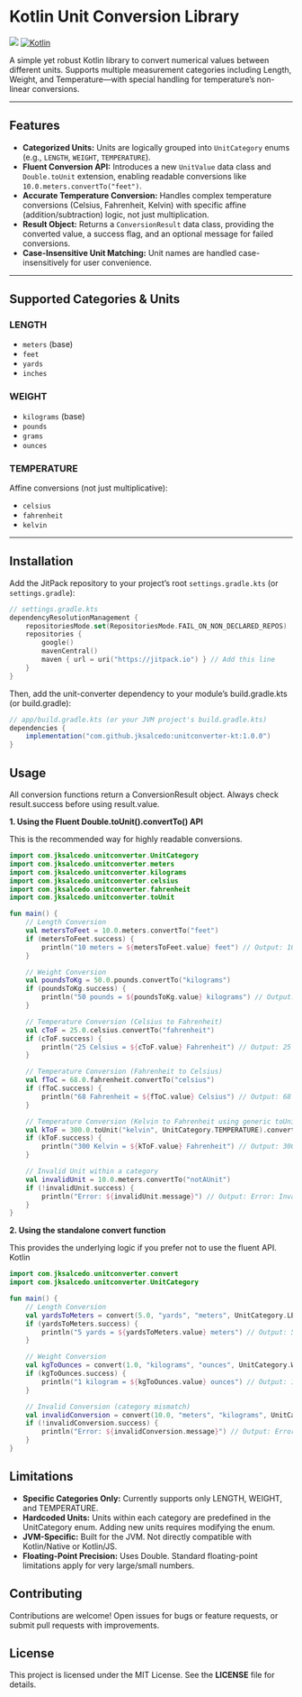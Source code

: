 # Kotlin Unit Conversion Library

[![](https://jitpack.io/v/jksalcedo/unitconverter-kt.svg)](https://jitpack.io/#jksalcedo/unitconverter-kt)  [![Kotlin](https://img.shields.io/badge/Kotlin-2.1.21-blue.svg?logo=kotlin)](https://kotlinlang.org/) 

A simple yet robust Kotlin library to convert numerical values between different units. Supports multiple measurement categories including Length, Weight, and Temperature—with special handling for temperature’s non-linear conversions.

---

## Features

- **Categorized Units:** Units are logically grouped into `UnitCategory` enums (e.g., `LENGTH`, `WEIGHT`, `TEMPERATURE`).
- **Fluent Conversion API:** Introduces a new `UnitValue` data class and `Double.toUnit` extension, enabling readable conversions like `10.0.meters.convertTo("feet")`.
- **Accurate Temperature Conversion:** Handles complex temperature conversions (Celsius, Fahrenheit, Kelvin) with specific affine (addition/subtraction) logic, not just multiplication.
- **Result Object:** Returns a `ConversionResult` data class, providing the converted value, a success flag, and an optional message for failed conversions.
- **Case-Insensitive Unit Matching:** Unit names are handled case-insensitively for user convenience.

---

## Supported Categories & Units

### LENGTH

- `meters` (base)
- `feet`
- `yards`
- `inches`

### WEIGHT

- `kilograms` (base)
- `pounds`
- `grams`
- `ounces`

### TEMPERATURE

Affine conversions (not just multiplicative):

- `celsius`
- `fahrenheit`
- `kelvin`

---

## Installation

Add the JitPack repository to your project’s root `settings.gradle.kts` (or `settings.gradle`):

```kotlin
// settings.gradle.kts
dependencyResolutionManagement {
    repositoriesMode.set(RepositoriesMode.FAIL_ON_NON_DECLARED_REPOS)
    repositories {
        google()
        mavenCentral()
        maven { url = uri("https://jitpack.io") } // Add this line
    }
}
```

Then, add the unit-converter dependency to your module’s build.gradle.kts (or build.gradle):
```groovy
// app/build.gradle.kts (or your JVM project's build.gradle.kts)
dependencies {
    implementation("com.github.jksalcedo:unitconverter-kt:1.0.0")
}
```

## Usage

All conversion functions return a ConversionResult object. Always check result.success before using result.value.

**1. Using the Fluent Double.toUnit().convertTo() API**

This is the recommended way for highly readable conversions.
```kotlin
import com.jksalcedo.unitconverter.UnitCategory
import com.jksalcedo.unitconverter.meters
import com.jksalcedo.unitconverter.kilograms
import com.jksalcedo.unitconverter.celsius
import com.jksalcedo.unitconverter.fahrenheit
import com.jksalcedo.unitconverter.toUnit

fun main() {
    // Length Conversion
    val metersToFeet = 10.0.meters.convertTo("feet")
    if (metersToFeet.success) {
        println("10 meters = ${metersToFeet.value} feet") // Output: 10 meters = 32.8084 feet
    }

    // Weight Conversion
    val poundsToKg = 50.0.pounds.convertTo("kilograms")
    if (poundsToKg.success) {
        println("50 pounds = ${poundsToKg.value} kilograms") // Output: 50 pounds = 22.6796 kilograms
    }

    // Temperature Conversion (Celsius to Fahrenheit)
    val cToF = 25.0.celsius.convertTo("fahrenheit")
    if (cToF.success) {
        println("25 Celsius = ${cToF.value} Fahrenheit") // Output: 25 Celsius = 77.0 Fahrenheit
    }

    // Temperature Conversion (Fahrenheit to Celsius)
    val fToC = 68.0.fahrenheit.convertTo("celsius")
    if (fToC.success) {
        println("68 Fahrenheit = ${fToC.value} Celsius") // Output: 68 Fahrenheit = 20.0 Celsius
    }

    // Temperature Conversion (Kelvin to Fahrenheit using generic toUnit)
    val kToF = 300.0.toUnit("kelvin", UnitCategory.TEMPERATURE).convertTo("fahrenheit")
    if (kToF.success) {
        println("300 Kelvin = ${kToF.value} Fahrenheit") // Output: 300 Kelvin = 80.33 Fahrenheit
    }

    // Invalid Unit within a category
    val invalidUnit = 10.0.meters.convertTo("notAUnit")
    if (!invalidUnit.success) {
        println("Error: ${invalidUnit.message}") // Output: Error: Invalid unit conversion: meters to notAUnit in LENGTH
    }
}
```

**2. Using the standalone convert function**

This provides the underlying logic if you prefer not to use the fluent API.
Kotlin

```kotlin
import com.jksalcedo.unitconverter.convert
import com.jksalcedo.unitconverter.UnitCategory

fun main() {
    // Length Conversion
    val yardsToMeters = convert(5.0, "yards", "meters", UnitCategory.LENGTH)
    if (yardsToMeters.success) {
        println("5 yards = ${yardsToMeters.value} meters") // Output: 5 yards = 4.572 meters
    }

    // Weight Conversion
    val kgToOunces = convert(1.0, "kilograms", "ounces", UnitCategory.WEIGHT)
    if (kgToOunces.success) {
        println("1 kilogram = ${kgToOunces.value} ounces") // Output: 1 kilogram = 35.274 ounces
    }

    // Invalid Conversion (category mismatch)
    val invalidConversion = convert(10.0, "meters", "kilograms", UnitCategory.LENGTH)
    if (!invalidConversion.success) {
        println("Error: ${invalidConversion.message}") // Output: Error: Invalid unit conversion: meters to kilograms in LENGTH
    }
}
```

## Limitations

- **Specific Categories Only:** Currently supports only LENGTH, WEIGHT, and TEMPERATURE.
- **Hardcoded Units:** Units within each category are predefined in the UnitCategory enum. Adding new units requires modifying the enum.
- **JVM-Specific:** Built for the JVM. Not directly compatible with Kotlin/Native or Kotlin/JS.
- **Floating-Point Precision:** Uses Double. Standard floating-point limitations apply for very large/small numbers.

## Contributing

Contributions are welcome! Open issues for bugs or feature requests, or submit pull requests with improvements.

## License

This project is licensed under the MIT License. See the **LICENSE** file for details.

